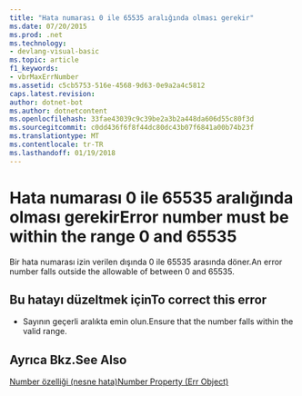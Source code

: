 ```yaml
---
title: "Hata numarası 0 ile 65535 aralığında olması gerekir"
ms.date: 07/20/2015
ms.prod: .net
ms.technology:
- devlang-visual-basic
ms.topic: article
f1_keywords:
- vbrMaxErrNumber
ms.assetid: c5cb5753-516e-4568-9d63-0e9a2a4c5812
caps.latest.revision: 
author: dotnet-bot
ms.author: dotnetcontent
ms.openlocfilehash: 33fae43039c9c39be2a3b2a448da606d55c80f3d
ms.sourcegitcommit: c0dd436f6f8f44dc80dc43b07f6841a00b74b23f
ms.translationtype: MT
ms.contentlocale: tr-TR
ms.lasthandoff: 01/19/2018
---
```

# <a name="error-number-must-be-within-the-range-0-and-65535"></a><span data-ttu-id="09e38-102">Hata numarası 0 ile 65535 aralığında olması gerekir</span><span class="sxs-lookup"><span data-stu-id="09e38-102">Error number must be within the range 0 and 65535</span></span>
<span data-ttu-id="09e38-103">Bir hata numarası izin verilen dışında 0 ile 65535 arasında döner.</span><span class="sxs-lookup"><span data-stu-id="09e38-103">An error number falls outside the allowable of between 0 and 65535.</span></span>  
  
## <a name="to-correct-this-error"></a><span data-ttu-id="09e38-104">Bu hatayı düzeltmek için</span><span class="sxs-lookup"><span data-stu-id="09e38-104">To correct this error</span></span>  
  
-   <span data-ttu-id="09e38-105">Sayının geçerli aralıkta emin olun.</span><span class="sxs-lookup"><span data-stu-id="09e38-105">Ensure that the number falls within the valid range.</span></span>  
  
## <a name="see-also"></a><span data-ttu-id="09e38-106">Ayrıca Bkz.</span><span class="sxs-lookup"><span data-stu-id="09e38-106">See Also</span></span>  
   
 [<span data-ttu-id="09e38-107">Number özelliği (nesne hata)</span><span class="sxs-lookup"><span data-stu-id="09e38-107">Number Property (Err Object)</span></span>](http://msdn.microsoft.com/library/3b1991c4-b349-4ed0-a6ad-b5e2003c9028)
